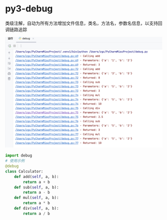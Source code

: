 # py3-debug
类级注解，自动为所有方法增加文件信息，类名，方法名，参数名信息，以支持回调链路追踪

![show](https://github.com/Talbot3/py3-debug/blob/main/截屏2025-06-21%2018.43.54.png)

```python
import debug
# 使用示例
@debug
class Calculator:
    def add(self, a, b):
        return a + b
    def sub(self, a, b):
        return a - b
    def mul(self, a, b):
        return a * b
    def div(self, a, b):
        return a / b
```
